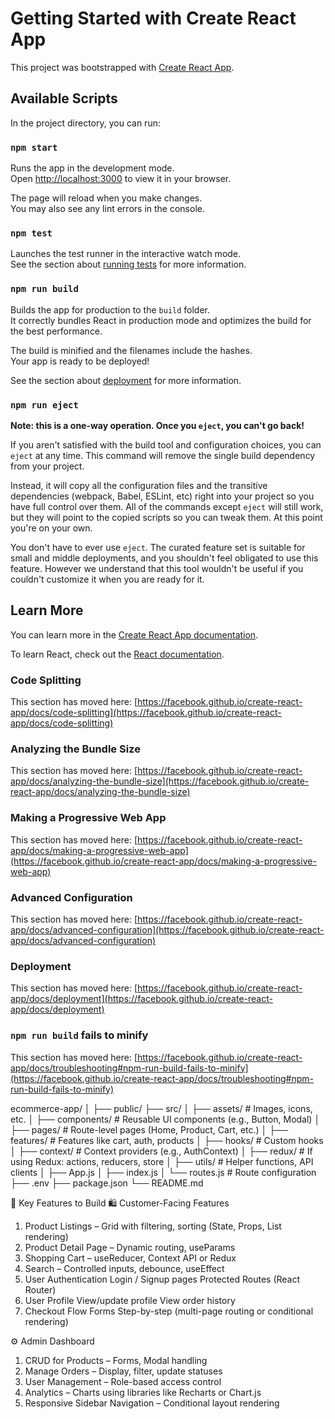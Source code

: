 # Getting Started with Create React App

This project was bootstrapped with [Create React App](https://github.com/facebook/create-react-app).

## Available Scripts

In the project directory, you can run:

### `npm start`

Runs the app in the development mode.\
Open [http://localhost:3000](http://localhost:3000) to view it in your browser.

The page will reload when you make changes.\
You may also see any lint errors in the console.

### `npm test`

Launches the test runner in the interactive watch mode.\
See the section about [running tests](https://facebook.github.io/create-react-app/docs/running-tests) for more information.

### `npm run build`

Builds the app for production to the `build` folder.\
It correctly bundles React in production mode and optimizes the build for the best performance.

The build is minified and the filenames include the hashes.\
Your app is ready to be deployed!

See the section about [deployment](https://facebook.github.io/create-react-app/docs/deployment) for more information.

### `npm run eject`

**Note: this is a one-way operation. Once you `eject`, you can't go back!**

If you aren't satisfied with the build tool and configuration choices, you can `eject` at any time. This command will remove the single build dependency from your project.

Instead, it will copy all the configuration files and the transitive dependencies (webpack, Babel, ESLint, etc) right into your project so you have full control over them. All of the commands except `eject` will still work, but they will point to the copied scripts so you can tweak them. At this point you're on your own.

You don't have to ever use `eject`. The curated feature set is suitable for small and middle deployments, and you shouldn't feel obligated to use this feature. However we understand that this tool wouldn't be useful if you couldn't customize it when you are ready for it.

## Learn More

You can learn more in the [Create React App documentation](https://facebook.github.io/create-react-app/docs/getting-started).

To learn React, check out the [React documentation](https://reactjs.org/).

### Code Splitting

This section has moved here: [https://facebook.github.io/create-react-app/docs/code-splitting](https://facebook.github.io/create-react-app/docs/code-splitting)

### Analyzing the Bundle Size

This section has moved here: [https://facebook.github.io/create-react-app/docs/analyzing-the-bundle-size](https://facebook.github.io/create-react-app/docs/analyzing-the-bundle-size)

### Making a Progressive Web App

This section has moved here: [https://facebook.github.io/create-react-app/docs/making-a-progressive-web-app](https://facebook.github.io/create-react-app/docs/making-a-progressive-web-app)

### Advanced Configuration

This section has moved here: [https://facebook.github.io/create-react-app/docs/advanced-configuration](https://facebook.github.io/create-react-app/docs/advanced-configuration)

### Deployment

This section has moved here: [https://facebook.github.io/create-react-app/docs/deployment](https://facebook.github.io/create-react-app/docs/deployment)

### `npm run build` fails to minify

This section has moved here: [https://facebook.github.io/create-react-app/docs/troubleshooting#npm-run-build-fails-to-minify](https://facebook.github.io/create-react-app/docs/troubleshooting#npm-run-build-fails-to-minify)



ecommerce-app/
│
├── public/
├── src/
│   ├── assets/               # Images, icons, etc.
│   ├── components/           # Reusable UI components (e.g., Button, Modal)
│   ├── pages/                # Route-level pages (Home, Product, Cart, etc.)
│   ├── features/             # Features like cart, auth, products
│   ├── hooks/                # Custom hooks
│   ├── context/              # Context providers (e.g., AuthContext)
│   ├── redux/                # If using Redux: actions, reducers, store
│   ├── utils/                # Helper functions, API clients
│   ├── App.js
│   ├── index.js
│   └── routes.js             # Route configuration
├── .env
├── package.json
└── README.md


🔧 Key Features to Build
🛍️ Customer-Facing Features
1. Product Listings – Grid with filtering, sorting (State, Props, List rendering)
2. Product Detail Page – Dynamic routing, useParams
3. Shopping Cart – useReducer, Context API or Redux
4. Search – Controlled inputs, debounce, useEffect
5. User Authentication
	Login / Signup pages
	Protected Routes (React Router)
6. User Profile
	View/update profile
	View order history
7. Checkout Flow
	Forms
	Step-by-step (multi-page routing or conditional rendering)

⚙️ Admin Dashboard
1. CRUD for Products – Forms, Modal handling
2. Manage Orders – Display, filter, update statuses
3. User Management – Role-based access control
4. Analytics – Charts using libraries like Recharts or Chart.js
5. Responsive Sidebar Navigation – Conditional layout rendering

